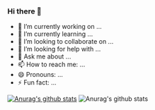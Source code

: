 ### Hi there 👋
- 🔭 I’m currently working on ...
- 🌱 I’m currently learning ...
- 👯 I’m looking to collaborate on ...
- 🤔 I’m looking for help with ...
- 💬 Ask me about ...
- 📫 How to reach me: ...
- 😄 Pronouns: ...
- ⚡ Fun fact: ...

[![Anurag's github stats](https://github-readme-stats.vercel.app/api?username=iwilsonlee)](https://github.com/anuraghazra/github-readme-stats)
![Anurag's github stats](https://github-readme-stats.vercel.app/api?username=iwilsonlee&show_icons=true)
